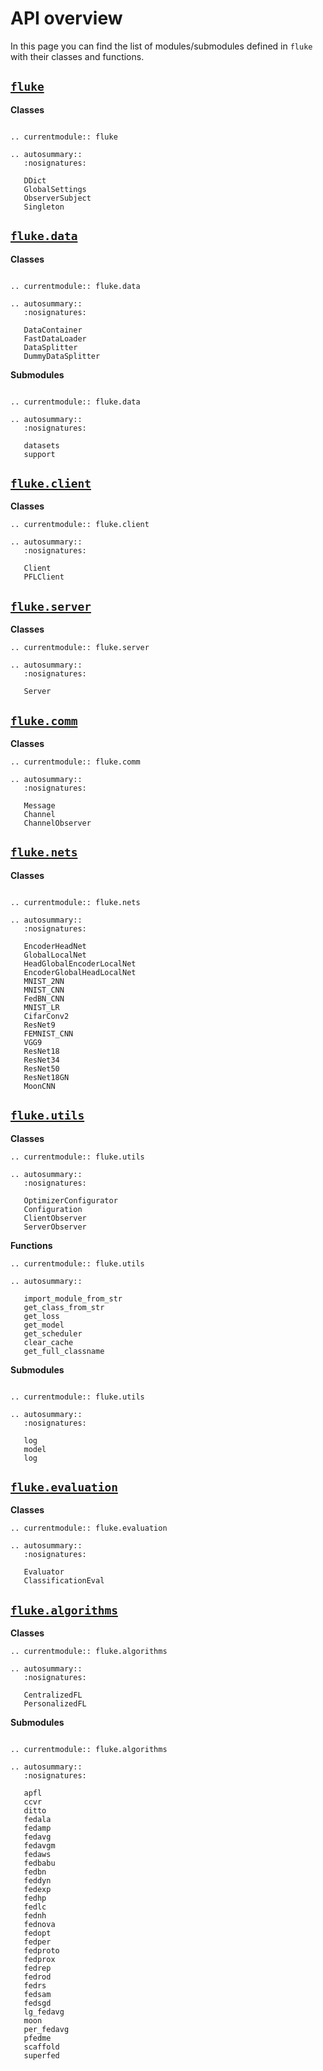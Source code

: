 # API overview

In this page you can find the list of modules/submodules defined in `fluke` with their classes and functions.

## [`fluke`](fluke.md)

**Classes**

```{eval-rst}

.. currentmodule:: fluke

.. autosummary::
   :nosignatures:

   DDict
   GlobalSettings
   ObserverSubject
   Singleton

```

## [`fluke.data`](fluke.data.md)

**Classes**

```{eval-rst}

.. currentmodule:: fluke.data

.. autosummary::
   :nosignatures:
   
   DataContainer
   FastDataLoader
   DataSplitter
   DummyDataSplitter

```

**Submodules**

```{eval-rst}

.. currentmodule:: fluke.data

.. autosummary::
   :nosignatures:
   
   datasets
   support

```


## [`fluke.client`](fluke.client.md)

**Classes**

```{eval-rst}
.. currentmodule:: fluke.client

.. autosummary::
   :nosignatures:
   
   Client
   PFLClient
```

## [`fluke.server`](fluke.server.md)

**Classes**

```{eval-rst}
.. currentmodule:: fluke.server

.. autosummary::
   :nosignatures:
   
   Server
```

## [`fluke.comm`](fluke.comm.md)

**Classes**

```{eval-rst}
.. currentmodule:: fluke.comm

.. autosummary::
   :nosignatures:
   
   Message
   Channel
   ChannelObserver
```

## [`fluke.nets`](fluke.nets.md)

**Classes**

```{eval-rst}

.. currentmodule:: fluke.nets

.. autosummary::
   :nosignatures:
   
   EncoderHeadNet
   GlobalLocalNet
   HeadGlobalEncoderLocalNet
   EncoderGlobalHeadLocalNet
   MNIST_2NN
   MNIST_CNN
   FedBN_CNN
   MNIST_LR
   CifarConv2
   ResNet9
   FEMNIST_CNN
   VGG9
   ResNet18
   ResNet34
   ResNet50
   ResNet18GN
   MoonCNN
```

## [`fluke.utils`](fluke.utils.md)

**Classes**

```{eval-rst}
.. currentmodule:: fluke.utils

.. autosummary::
   :nosignatures:
   
   OptimizerConfigurator
   Configuration
   ClientObserver
   ServerObserver

```

**Functions**

```{eval-rst}
.. currentmodule:: fluke.utils

.. autosummary::

   import_module_from_str
   get_class_from_str
   get_loss
   get_model
   get_scheduler
   clear_cache
   get_full_classname

```

**Submodules**

```{eval-rst}

.. currentmodule:: fluke.utils

.. autosummary::
   :nosignatures:
   
   log
   model
   log

```

## [`fluke.evaluation`](fluke.evaluation.md)

**Classes**

```{eval-rst}
.. currentmodule:: fluke.evaluation

.. autosummary::
   :nosignatures:
   
   Evaluator
   ClassificationEval

```

## [`fluke.algorithms`](fluke.algorithms.md)

**Classes**

```{eval-rst}
.. currentmodule:: fluke.algorithms

.. autosummary::
   :nosignatures:
   
   CentralizedFL
   PersonalizedFL

```

**Submodules**

```{eval-rst}

.. currentmodule:: fluke.algorithms

.. autosummary::
   :nosignatures:

   apfl
   ccvr
   ditto
   fedala
   fedamp
   fedavg
   fedavgm
   fedaws
   fedbabu
   fedbn
   feddyn
   fedexp
   fedhp
   fedlc
   fednh
   fednova
   fedopt
   fedper
   fedproto
   fedprox
   fedrep
   fedrod
   fedrs
   fedsam
   fedsgd
   lg_fedavg
   moon
   per_fedavg
   pfedme
   scaffold
   superfed

```